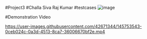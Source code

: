 #Project3
#Challa Siva Raj Kumar
#testcases
![image](https://user-images.githubusercontent.com/42671344/145754656-cd2e9a45-d20e-4b8a-987a-03062cec7f96.png)

#Demonstration Video

https://user-images.githubusercontent.com/42671344/145753543-0ceb024c-0a3d-4513-8ca7-36006670bf2e.mp4


